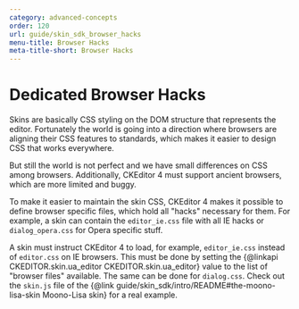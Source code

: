 ```yaml
---
category: advanced-concepts
order: 120
url: guide/skin_sdk_browser_hacks
menu-title: Browser Hacks
meta-title-short: Browser Hacks
---
```

<!--
Copyright (c) 2003-2023, CKSource Holding sp. z o.o. All rights reserved.
For licensing, see LICENSE.md.
-->

# Dedicated Browser Hacks

Skins are basically CSS styling on the DOM structure that represents the editor. Fortunately the world is going into a direction where browsers are aligning their CSS features to standards, which makes it easier to design CSS that works everywhere.

But still the world is not perfect and we have small differences on CSS among browsers. Additionally, CKEditor 4 must support ancient browsers, which are more limited and buggy.

To make it easier to maintain the skin CSS, CKEditor 4 makes it possible to define browser specific files, which hold all "hacks" necessary for them. For example, a skin can contain the `editor_ie.css` file with all IE hacks or `dialog_opera.css` for Opera specific stuff.

A skin must instruct CKEditor 4 to load, for example, `editor_ie.css` instead of `editor.css` on IE browsers. This must be done by setting the {@linkapi CKEDITOR.skin.ua_editor CKEDITOR.skin.ua_editor} value to the list of "browser files" available. The same can be done for `dialog.css`. Check out the `skin.js` file of the {@link guide/skin_sdk/intro/README#the-moono-lisa-skin Moono-Lisa skin} for a real example.

